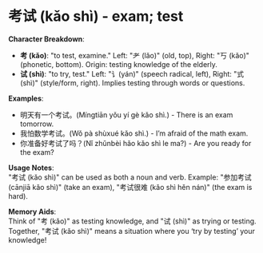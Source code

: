 # **考试 (kǎo shì) - exam; test**

**Character Breakdown**:  
- **考 (kǎo)**: "to test, examine." Left: "耂 (lǎo)" (old, top), Right: "丂 (kǎo)" (phonetic, bottom). Origin: testing knowledge of the elderly.  
- **试 (shì)**: "to try, test." Left: "讠(yán)" (speech radical, left), Right: "式 (shì)" (style/form, right). Implies testing through words or questions.

**Examples**:  
- 明天有一个考试。(Míngtiān yǒu yí gè kǎo shì.) - There is an exam tomorrow.  
- 我怕数学考试。(Wǒ pà shùxué kǎo shì.) - I’m afraid of the math exam.  
- 你准备好考试了吗？(Nǐ zhǔnbèi hǎo kǎo shì le ma?) - Are you ready for the exam?

**Usage Notes**:  
"考试 (kǎo shì)" can be used as both a noun and verb. Example: "参加考试 (cānjiā kǎo shì)" (take an exam), "考试很难 (kǎo shì hěn nán)" (the exam is hard).

**Memory Aids**:  
Think of "考 (kǎo)" as testing knowledge, and "试 (shì)" as trying or testing. Together, "考试 (kǎo shì)" means a situation where you ‘try by testing’ your knowledge!